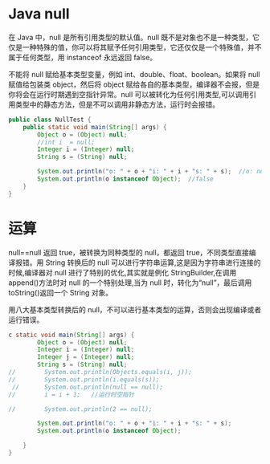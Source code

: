 # Java null

在 Java 中，null 是所有引用类型的默认值。null 既不是对象也不是一种类型，它仅是一种特殊的值，你可以将其赋予任何引用类型，它还仅仅是一个特殊值，并不属于任何类型，用 instanceof 永远返回 false。

不能将 null 赋给基本类型变量，例如 int、double、float、boolean。如果将 null 赋值给包装类 object，然后将 object 赋给各自的基本类型，编译器不会报，但是你将会在运行时期遇到空指针异常。null 可以被转化为任何引用类型,可以调用引用类型中的静态方法，但是不可以调用非静态方法，运行时会报错。

```java
public class NullTest {
    public static void main(String[] args) {
        Object o = (Object) null;
        //int i  = null;
        Integer i = (Integer) null;
        String s = (String) null;

        System.out.println("o: " + o + "i: " + i + "s: " + s);  //o: nulli: nulls: null
        System.out.println(o instanceof Object);  //false
    }
}
```

# 运算

null==null 返回 true，被转换为同种类型的 null，都返回 true，不同类型直接编译报错。用 String 转换后的 null 可以进行字符串运算,这是因为字符串进行连接的时候,编译器对 null 进行了特别的优化,其实就是例化 StringBuilder,在调用 append()方法时对 null 的一个特别处理,当为 null 时，转化为“null”，最后调用 toString()返回一个 String 对象。

用八大基本类型转换后的 null，不可以进行基本类型的运算，否则会出现编译或者运行错误。

```java
c static void main(String[] args) {
        Object o = (Object) null;
        Integer i = (Integer) null;
        Integer j = (Integer) null;
        String s = (String) null;
//        System.out.println(Objects.equals(i, j));
//        System.out.println(i.equals(s));
 //       System.out.println(null == null);
//        i = i + 1;   //运行时空指针

//        System.out.println(2 == null);

        System.out.println("o: " + o + "i: " + i + "s: " + s);
        System.out.println(o instanceof Object);

    }
}
```
